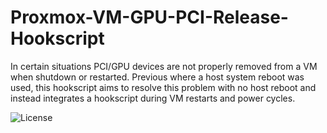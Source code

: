 # Proxmox-VM-GPU-PCI-Release-Hookscript
In certain situations PCI/GPU devices are not properly removed from a VM when shutdown or restarted. Previous where a host system reboot was used, this hookscript aims to resolve this problem with no host reboot and instead integrates a hookscript during VM restarts and power cycles.

![License](https://img.shields.io/badge/license-Apache%202.0-blue.svg)
